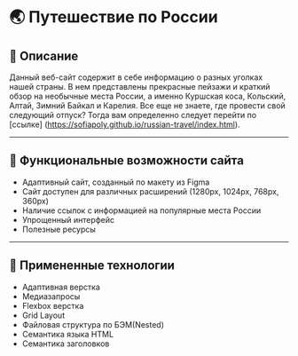# :earth_asia: **Путешествие по России**

## :dizzy: **Описание**
Данный веб-сайт содержит в себе информацию о разных уголках нашей страны. В нем представлены прекрасные пейзажи и краткий обзор на необычные места России, а именно Куршская коса, Кольский, Алтай, Зимний Байкал и Карелия.
Все еще не знаете, где провести свой следующий отпуск? Тогда вам определенно следует перейти по [ссылке] (https://sofiapoly.github.io/russian-travel/index.html).

------
## :key: **Функциональные возможности сайта**
* Адаптивный сайт, созданный по макету из Figma
* Сайт доступен для различных расширений (1280px, 1024px, 768px, 360px)
* Наличие ссылок с информацией на популярные места России
* Упрощенный интерфейс
* Полезные ресурсы

------
## :bookmark_tabs: **Примененные технологии**
* Адаптивная верстка
* Медиазапросы
* Flexbox верстка
* Grid Layout
* Файловая структура по БЭМ(Nested)
* Семантика языка HTML
* Семантика заголовков
